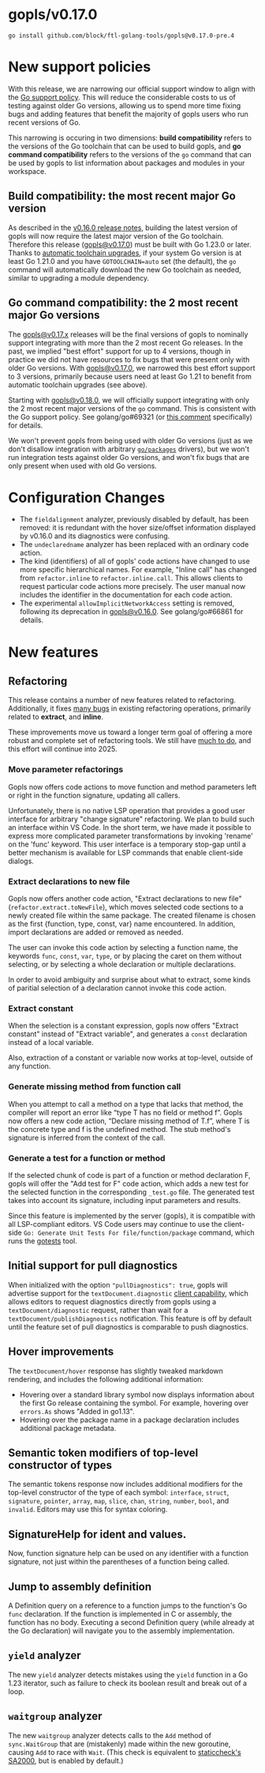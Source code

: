 # gopls/v0.17.0

<!-- TODO: update this unstruction once v0.17.0 is released

    Also, tweak the img URLs when publishing to GitHub Releases.
-->

```
go install github.com/block/ftl-golang-tools/gopls@v0.17.0-pre.4
```

# New support policies

With this release, we are narrowing our official support window to align with
the [Go support policy](https://go.dev/doc/devel/release#policy). This will
reduce the considerable costs to us of testing against older Go versions,
allowing us to spend more time fixing bugs and adding features that benefit the
majority of gopls users who run recent versions of Go.

This narrowing is occuring in two dimensions: **build compatibility** refers to
the versions of the Go toolchain that can be used to build gopls, and **go
command compatibility** refers to the versions of the `go` command that can be
used by gopls to list information about packages and modules in your workspace.

## Build compatibility: the most recent major Go version

As described in the [v0.16.0 release
notes](https://github.com/golang/tools/releases/tag/gopls%2Fv0.16.0), building the
latest version of gopls will now require the latest major version of the Go
toolchain. Therefore this release (gopls@v0.17.0) must be built with Go 1.23.0
or later. Thanks to [automatic toolchain
upgrades](https://go.dev/blog/toolchain), if your system Go version is at least
Go 1.21.0 and you have `GOTOOLCHAIN=auto` set (the default), the `go` command
will automatically download the new Go toolchain as needed, similar to
upgrading a module dependency.

## Go command compatibility: the 2 most recent major Go versions

The gopls@v0.17.x releases will be the final versions of gopls to nominally
support integrating with more than the 2 most recent Go releases. In the past,
we implied "best effort" support for up to 4 versions, though in practice we
did not have resources to fix bugs that were present only with older Go
versions. With gopls@v0.17.0, we narrowed this best effort support to 3
versions, primarily because users need at least Go 1.21 to benefit from
automatic toolchain upgrades (see above).

Starting with gopls@v0.18.0, we will officially support integrating with only
the 2 most recent major versions of the `go` command. This is consistent with
the Go support policy. See golang/go#69321 (or [this
comment](https://github.com/golang/go/issues/69321#issuecomment-2344996677)
specifically) for details.

We won't prevent gopls from being used with older Go versions (just as we
don't disallow integration with arbitrary
[`go/packages`](https://pkg.go.dev/github.com/block/ftl-golang-tools/go/packages) drivers),
but we won't run integration tests against older Go versions, and won't fix
bugs that are only present when used with old Go versions.

# Configuration Changes

- The `fieldalignment` analyzer, previously disabled by default, has
  been removed: it is redundant with the hover size/offset information
  displayed by v0.16.0 and its diagnostics were confusing.
- The `undeclaredname` analyzer has been replaced with an ordinary code action.
- The kind (identifiers) of all of gopls' code actions have changed
  to use more specific hierarchical names. For example, "Inline call"
  has changed from `refactor.inline` to `refactor.inline.call`.
  This allows clients to request particular code actions more precisely.
  The user manual now includes the identifier in the documentation for each code action.
- The experimental `allowImplicitNetworkAccess` setting is removed, following
  its deprecation in gopls@v0.16.0. See golang/go#66861 for details.

# New features

## Refactoring

This release contains a number of new features related to refactoring.
Additionally, it fixes [many
bugs](https://github.com/golang/go/issues?q=is%3Aissue+milestone%3Agopls%2Fv0.17.0+label%3ARefactoring+is%3Aclosed)
in existing refactoring operations, primarily related to **extract**, and **inline**.

These improvements move us toward a longer term goal of offering a more robust
and complete set of refactoring tools. We still have [much to
do](https://github.com/golang/go/issues?q=is%3Aissue+label%3Agopls+label%3ARefactoring+is%3Aopen+),
and this effort will continue into 2025.

### Move parameter refactorings

Gopls now offers code actions to move function and method parameters left or
right in the function signature, updating all callers.

Unfortunately, there is no native LSP operation that provides a good user
interface for arbitrary "change signature" refactoring. We plan to build such
an interface within VS Code. In the short term, we have made it possible to
express more complicated parameter transformations by invoking 'rename' on the
'func' keyword. This user interface is a temporary stop-gap until a better
mechanism is available for LSP commands that enable client-side dialogs.

### Extract declarations to new file

Gopls now offers another code action,
"Extract declarations to new file" (`refactor.extract.toNewFile`),
which moves selected code sections to a newly created file within the
same package. The created filename is chosen as the first {function, type,
const, var} name encountered. In addition, import declarations are added or
removed as needed.

The user can invoke this code action by selecting a function name, the keywords
`func`, `const`, `var`, `type`, or by placing the caret on them without selecting,
or by selecting a whole declaration or multiple declarations.

In order to avoid ambiguity and surprise about what to extract, some kinds
of paritial selection of a declaration cannot invoke this code action.

### Extract constant

When the selection is a constant expression, gopls now offers "Extract
constant" instead of "Extract variable", and generates a `const`
declaration instead of a local variable.

Also, extraction of a constant or variable now works at top-level,
outside of any function.

### Generate missing method from function call

When you attempt to call a method on a type that lacks that method, the
compiler will report an error like “type T has no field or method f”. Gopls now
offers a new code action, “Declare missing method of T.f”, where T is the
concrete type and f is the undefined method. The stub method's signature is
inferred from the context of the call.

### Generate a test for a function or method

If the selected chunk of code is part of a function or method declaration F,
gopls will offer the "Add test for F" code action, which adds a new test for the
selected function in the corresponding `_test.go` file. The generated test takes
into account its signature, including input parameters and results.

Since this feature is implemented by the server (gopls), it is compatible with
all LSP-compliant editors. VS Code users may continue to use the client-side
`Go: Generate Unit Tests For file/function/package` command, which runs the
[gotests](https://github.com/cweill/gotests) tool.

## Initial support for pull diagnostics

When initialized with the option `"pullDiagnostics": true`, gopls will advertise support for the
`textDocument.diagnostic`
[client capability](https://microsoft.github.io/language-server-protocol/specifications/lsp/3.17/specification/#textDocument_pullDiagnostics),
which allows editors to request diagnostics directly from gopls using a
`textDocument/diagnostic` request, rather than wait for a
`textDocument/publishDiagnostics` notification. This feature is off by default
until the feature set of pull diagnostics is comparable to push diagnostics.

## Hover improvements

The `textDocument/hover` response has slightly tweaked markdown rendering, and
includes the following additional information:

- Hovering over a standard library symbol now displays information about the
  first Go release containing the symbol. For example, hovering over
  `errors.As` shows "Added in go1.13".
- Hovering over the package name in a package declaration includes additional
  package metadata.

## Semantic token modifiers of top-level constructor of types

The semantic tokens response now includes additional modifiers for the top-level
constructor of the type of each symbol:
`interface`, `struct`, `signature`, `pointer`, `array`, `map`, `slice`, `chan`, `string`, `number`, `bool`, and `invalid`.
Editors may use this for syntax coloring.

## SignatureHelp for ident and values.

Now, function signature help can be used on any identifier with a function
signature, not just within the parentheses of a function being called.

## Jump to assembly definition

A Definition query on a reference to a function jumps to the
function's Go `func` declaration. If the function is implemented in C
or assembly, the function has no body. Executing a second Definition
query (while already at the Go declaration) will navigate you to the
assembly implementation.

## `yield` analyzer

The new `yield` analyzer detects mistakes using the `yield` function
in a Go 1.23 iterator, such as failure to check its boolean result and
break out of a loop.

## `waitgroup` analyzer

The new `waitgroup` analyzer detects calls to the `Add` method of
`sync.WaitGroup` that are (mistakenly) made within the new goroutine,
causing `Add` to race with `Wait`.
(This check is equivalent to
[staticcheck's SA2000](https://staticcheck.dev/docs/checks#SA2000),
but is enabled by default.)
